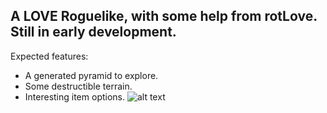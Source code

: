 ## A LOVE Roguelike, with some help from rotLove. Still in early development.
Expected features:
* A generated pyramid to explore.
* Some destructible terrain.
* Interesting item options.
![alt text](https://github.com/LJNIC/Talro/blob/master/pyramid.png)
